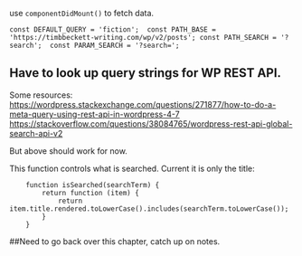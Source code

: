 use `componentDidMount()` to fetch data. 

`
    const DEFAULT_QUERY = 'fiction'; 
    const PATH_BASE = 'https://timbbeckett-writing.com/wp/v2/posts';
    const PATH_SEARCH = '?search'; 
    const PARAM_SEARCH = '?search=';
`

## Have to look up query strings for WP REST API. 
Some resources: 
https://wordpress.stackexchange.com/questions/271877/how-to-do-a-meta-query-using-rest-api-in-wordpress-4-7
https://stackoverflow.com/questions/38084765/wordpress-rest-api-global-search-api-v2

But above should work for now. 

This function controls what is searched. Current it is only the title: 

        function isSearched(searchTerm) {
            return function (item) {
                return item.title.rendered.toLowerCase().includes(searchTerm.toLowerCase());
            }
        }

##Need to go back over this chapter, catch up on notes. 